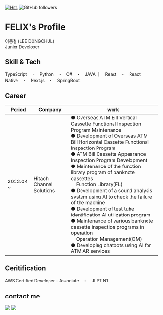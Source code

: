 [![Hits](https://hits.seeyoufarm.com/api/count/incr/badge.svg?url=https%3A%2F%2Fgithub.com%2Ffelix0708&count_bg=%2379C83D&title_bg=%23555555&&icon=github.svg&icon_color=%23E7E7E7&title=hits&edge_flat=false)](https://hits.seeyoufarm.com)
![GitHub followers](https://img.shields.io/github/followers/felix0708?style=social)

# FELIX's Profile
이동철 (LEE DONGCHUL)
<br>
Junior Developer

## Skill & Tech
TypeScript　・　Python　・　C#　・　JAVA ｜　React　・　React Native　・　Next.js　・　SpringBoot

## Career

|Period|Company|work|
|---|------|---|
|2022.04 ~ |Hitachi Channel Solutions|● Overseas ATM Bill Vertical Cassette Functional Inspection Program Maintenance</br>● Development of Overseas ATM Bill Horizontal Cassette Functional Inspection Program</br>● ATM Bill Cassette Appearance Inspection Program Development</br>● Maintenance of the function library program of banknote cassettes</br>&nbsp; &nbsp; Function Library(FL)</br>● Development of a sound analysis system using AI to check the failure of the machine</br>● Development of test tube identification AI utilization program</br>● Maintenance of various banknote cassette inspection programs in operation</br>&nbsp; &nbsp; Operation Management(OM)</br>● Developing chatbots using AI for ATM AR services |

## Ceritification
AWS Certified Developer - Associate　・　JLPT N1

## contact me
<a href="mailto:chuls0708@gmail.com"><img src="https://img.shields.io/badge/Gmail-d14836?style=flat-square&logo=Gmail&logoColor=white&link=mailto:chuls0708@gmail.com"/></a>
<a href="https://www.linkedin.com/in/dongchul-lee-457891232"><img src="https://img.shields.io/badge/Linkedin-0A66C2?style=flat-square&logo=Linkedin&logoColor=white&link=https://www.linkedin.com/in/dongchul-lee-457891232"/></a>




